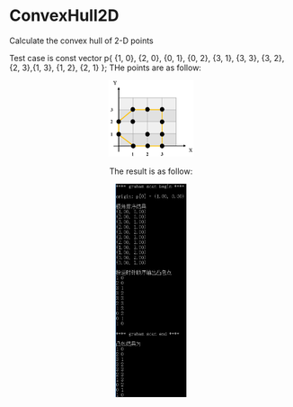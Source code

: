 # ConvexHull2D
Calculate the convex hull of 2-D points

Test case is const vector<point> p{ {1, 0}, {2, 0}, {0, 1}, {0, 2}, {3, 1}, {3, 3}, {3, 2}, {2, 3},{1, 3}, {1, 2}, {2, 1} };
THe points are as follow:
<div align=center><img src="https://github.com/GaoYuanBob/ConvexHull2D/blob/master/Test_case_pic.png" width = 30%><div>

The result is as follow:
<div align=center><img src="https://github.com/GaoYuanBob/ConvexHull2D/blob/master/Test_result.png" width = 25%><div>
